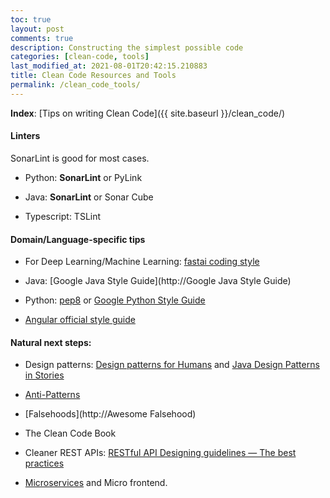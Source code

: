 ```yaml
---
toc: true
layout: post
comments: true
description: Constructing the simplest possible code
categories: [clean-code, tools]
last_modified_at: 2021-08-01T20:42:15.210883
title: Clean Code Resources and Tools
permalink: /clean_code_tools/
---
```


**Index**: [Tips on writing Clean Code]({{ site.baseurl }}/clean_code/)

#### Linters

SonarLint is good for most cases.

- Python: **SonarLint** or PyLink

- Java: **SonarLint** or Sonar Cube

- Typescript: TSLint

#### Domain/Language-specific tips

- For Deep Learning/Machine Learning: [fastai coding style](https://docs.fast.ai/dev/style.html)

- Java: [Google Java Style Guide](http://Google Java Style Guide)

- Python: [pep8](https://realpython.com/python-pep8/) or [Google Python Style Guide](http://google.github.io/styleguide/pyguide.html)

- [Angular official style guide](https://angular.io/guide/styleguide)

#### Natural next steps:

- Design patterns: [Design patterns for Humans](https://github.com/kamranahmedse/design-patterns-for-humans) and [Java Design Patterns in Stories](https://www.programcreek.com/java-design-patterns-in-stories/)

- [Anti-Patterns](https://sourcemaking.com/antipatterns)

- [Falsehoods](http://Awesome Falsehood)

- The Clean Code Book

- Cleaner REST APIs: [RESTful API Designing guidelines — The best practices](https://hackernoon.com/restful-api-designing-guidelines-the-best-practices-60e1d954e7c9)

- [Microservices](https://microservices.io/articles/applying.html) and Micro frontend.
